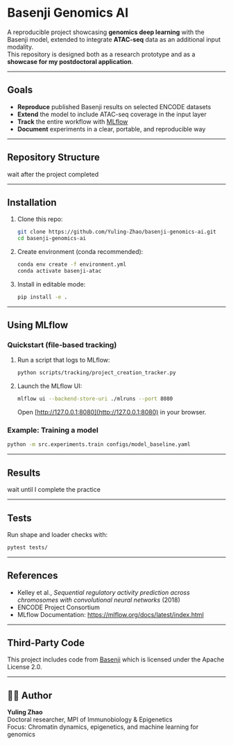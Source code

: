 # Basenji Genomics AI

A reproducible project showcasing **genomics deep learning** with the Basenji model, extended to integrate **ATAC-seq** data as an additional input modality.  
This repository is designed both as a research prototype and as a **showcase for my postdoctoral application**.

---

## Goals
- **Reproduce** published Basenji results on selected ENCODE datasets  
- **Extend** the model to include ATAC-seq coverage in the input layer  
- **Track** the entire workflow with [MLflow](https://mlflow.org/)  
- **Document** experiments in a clear, portable, and reproducible way  

---

## Repository Structure
wait after the project completed

---

## Installation
1. Clone this repo:
   ```bash
   git clone https://github.com/Yuling-Zhao/basenji-genomics-ai.git
   cd basenji-genomics-ai
   ```

2. Create environment (conda recommended):
   ```bash
   conda env create -f environment.yml
   conda activate basenji-atac
   ```

3. Install in editable mode:
   ```bash
   pip install -e .
   ```

---

## Using MLflow
### Quickstart (file-based tracking)
1. Run a script that logs to MLflow:
   ```bash
   python scripts/tracking/project_creation_tracker.py
   ```

2. Launch the MLflow UI:
   ```bash
   mlflow ui --backend-store-uri ./mlruns --port 8080
   ```
   Open [http://127.0.0.1:8080](http://127.0.0.1:8080) in your browser.

### Example: Training a model
```bash
python -m src.experiments.train configs/model_baseline.yaml
```

---

## Results
wait until I complete the practice

---

## Tests
Run shape and loader checks with:
```bash
pytest tests/
```

---

## References
- Kelley et al., *Sequential regulatory activity prediction across chromosomes with convolutional neural networks* (2018)  
- ENCODE Project Consortium  
- MLflow Documentation: https://mlflow.org/docs/latest/index.html  

---

## Third-Party Code

This project includes code from [Basenji](https://github.com/calico/basenji) 
which is licensed under the Apache License 2.0.

---

## 👩‍💻 Author
**Yuling Zhao**  
Doctoral researcher, MPI of Immunobiology & Epigenetics  
Focus: Chromatin dynamics, epigenetics, and machine learning for genomics  
